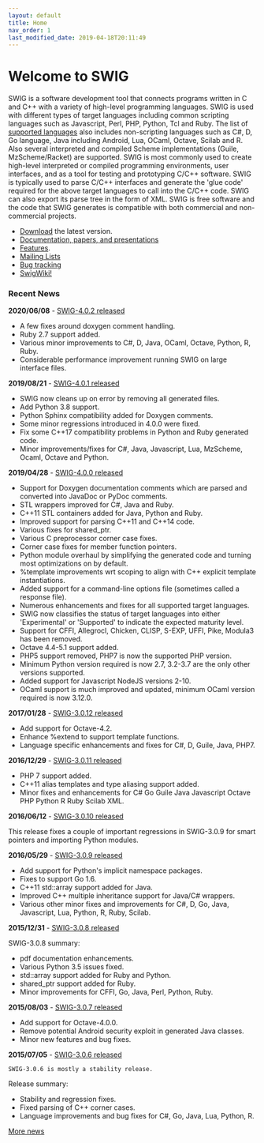 ```yaml
---
layout: default
title: Home
nav_order: 1
last_modified_date: 2019-04-18T20:11:49
---
```


# Welcome to SWIG

SWIG is a software development tool that connects programs written in C
and C++ with a variety of high-level programming languages. SWIG is used
with different types of target languages including common scripting
languages such as Javascript, Perl, PHP, Python, Tcl and Ruby. The list
of [supported languages](compat.html#SupportedLanguages) also includes
non-scripting languages such as C\#, D, Go language, Java including
Android, Lua, OCaml, Octave, Scilab and R. Also several interpreted and
compiled Scheme implementations (Guile, MzScheme/Racket) are supported.
SWIG is most commonly used to create high-level interpreted or compiled
programming environments, user interfaces, and as a tool for testing and
prototyping C/C++ software. SWIG is typically used to parse C/C++
interfaces and generate the \'glue code\' required for the above target
languages to call into the C/C++ code. SWIG can also export its parse
tree in the form of XML. SWIG is free software and the code that SWIG
generates is compatible with both commercial and non-commercial
projects.

-   [Download](survey.html) the latest version.
-   [Documentation, papers, and presentations](doc.html)
-   [Features](compare.html).
-   [Mailing Lists](mail.html)
-   [Bug tracking](bugs.html)
-   [SwigWiki!](https://github.com/swig/swig/wiki)

### Recent News

**2020/06/08** - [SWIG-4.0.2 released](https://sourceforge.net/p/swig/news/2020/06/swig-402-released/)

-   A few fixes around doxygen comment handling.
-   Ruby 2.7 support added.
-   Various minor improvements to C\#, D, Java, OCaml, Octave,
    Python, R, Ruby.
-   Considerable performance improvement running SWIG on large
    interface files.

**2019/08/21** - [SWIG-4.0.1 released](https://sourceforge.net/p/swig/news/2019/08/swig-401-released/)

-   SWIG now cleans up on error by removing all generated files.
-   Add Python 3.8 support.
-   Python Sphinx compatibility added for Doxygen comments.
-   Some minor regressions introduced in 4.0.0 were fixed.
-   Fix some C++17 compatibility problems in Python and Ruby
    generated code.
-   Minor improvements/fixes for C\#, Java, Javascript, Lua,
    MzScheme, Ocaml, Octave and Python.

**2019/04/28** - [SWIG-4.0.0 released](https://sourceforge.net/p/swig/news/2019/04/swig-400-released/)


-   Support for Doxygen documentation comments which are parsed and
    converted into JavaDoc or PyDoc comments.
-   STL wrappers improved for C\#, Java and Ruby.
-   C++11 STL containers added for Java, Python and Ruby.
-   Improved support for parsing C++11 and C++14 code.
-   Various fixes for shared_ptr.
-   Various C preprocessor corner case fixes.
-   Corner case fixes for member function pointers.
-   Python module overhaul by simplifying the generated code and
    turning most optimizations on by default.
-   %template improvements wrt scoping to align with C++ explicit
    template instantiations.
-   Added support for a command-line options file (sometimes called
    a response file).
-   Numerous enhancements and fixes for all supported target
    languages.
-   SWIG now classifies the status of target languages into either
    \'Experimental\' or \'Supported\' to indicate the expected
    maturity level.
-   Support for CFFI, Allegrocl, Chicken, CLISP, S-EXP, UFFI, Pike,
    Modula3 has been removed.
-   Octave 4.4-5.1 support added.
-   PHP5 support removed, PHP7 is now the supported PHP version.
-   Minimum Python version required is now 2.7, 3.2-3.7 are the only
    other versions supported.
-   Added support for Javascript NodeJS versions 2-10.
-   OCaml support is much improved and updated, minimum OCaml
    version required is now 3.12.0.

**2017/01/28** - [SWIG-3.0.12 released](https://sourceforge.net/p/swig/news/2017/01/swig-3012-released/)

-   Add support for Octave-4.2.
-   Enhance %extend to support template functions.
-   Language specific enhancements and fixes for C\#, D, Guile,
    Java, PHP7.

**2016/12/29** - [SWIG-3.0.11 released](https://sourceforge.net/p/swig/news/2016/12/swig-3011-released/)

- PHP 7 support added.
- C++11 alias templates and type aliasing support added.
- Minor fixes and enhancements for C\# Go Guile Java Javascript
Octave PHP Python R Ruby Scilab XML.

**2016/06/12** - [SWIG-3.0.10 released](https://sourceforge.net/p/swig/news/2016/06/swig-3010-released/)

This release fixes a couple of important regressions in SWIG-3.0.9
for smart pointers and importing Python modules.

**2016/05/29** - [SWIG-3.0.9 released](https://sourceforge.net/p/swig/news/2016/05/swig-309-released/)

-   Add support for Python\'s implicit namespace packages.
-   Fixes to support Go 1.6.
-   C++11 std::array support added for Java.
-   Improved C++ multiple inheritance support for Java/C\# wrappers.
-   Various other minor fixes and improvements for C\#, D, Go, Java,
    Javascript, Lua, Python, R, Ruby, Scilab.

**2015/12/31** - [SWIG-3.0.8 released](https://sourceforge.net/p/swig/news/2015/12/swig-308-released/)

SWIG-3.0.8 summary:
- pdf documentation enhancements.
- Various Python 3.5 issues fixed.
- std::array support added for Ruby and Python.
- shared_ptr support added for Ruby.
- Minor improvements for CFFI, Go, Java, Perl, Python, Ruby.

**2015/08/03** - [SWIG-3.0.7 released](https://sourceforge.net/p/swig/news/2015/08/swig-307-released/)


- Add support for Octave-4.0.0.
- Remove potential Android security exploit in generated Java classes.
- Minor new features and bug fixes.

**2015/07/05** - [SWIG-3.0.6 released](https://sourceforge.net/p/swig/news/2015/07/swig-306-released/)

    SWIG-3.0.6 is mostly a stability release.

Release summary:
- Stability and regression fixes.
- Fixed parsing of C++ corner cases.
- Language improvements and bug fixes for C\#, Go, Java, Lua, Python, R.

[More news](news.php)
